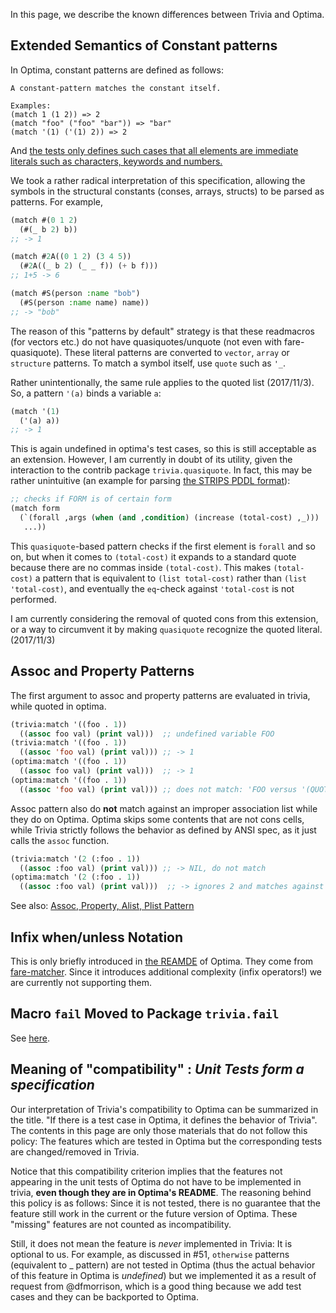 In this page, we describe the known differences between Trivia and Optima.

## Extended Semantics of Constant patterns

In Optima, constant patterns are defined as follows:

```
A constant-pattern matches the constant itself.

Examples:
(match 1 (1 2)) => 2
(match "foo" ("foo" "bar")) => "bar"
(match '(1) ('(1) 2)) => 2
```

And [the tests only defines such cases that all elements are immediate literals such as characters, keywords and numbers.](https://github.com/m2ym/optima/blob/master/test/suite.lisp#L43)

We took a rather radical interpretation of this specification, allowing the symbols in the structural constants (conses, arrays, structs) to be parsed as patterns. For example,

```lisp
(match #(0 1 2)
  (#(_ b 2) b))
;; -> 1

(match #2A((0 1 2) (3 4 5))
  (#2A((_ b 2) (_ _ f)) (+ b f)))
;; 1+5 -> 6

(match #S(person :name "bob")
  (#S(person :name name) name))
;; -> "bob"
```

The reason of this "patterns by default" strategy is that these readmacros (for vectors etc.) do not have quasiquotes/unquote (not even with fare-quasiquote). These literal patterns are converted to `vector`, `array` or `structure` patterns. To match a symbol itself, use `quote` such as `'_`.

Rather unintentionally, the same rule applies to the quoted list (2017/11/3). So, a pattern `'(a)` binds a variable `a`:

```lisp
(match '(1)
  ('(a) a))
;; -> 1
```

This is again undefined in optima's test cases, so this is still acceptable as an extension. However, I am currently in doubt of its utility, given the interaction to the contrib package `trivia.quasiquote`. In fact, this may be rather unintuitive (an example for parsing [the STRIPS PDDL format](https://helios.hud.ac.uk/scommv/IPC-14/repository/kovacs-pddl-3.1-2011.pdf)):

```lisp
;; checks if FORM is of certain form
(match form
  (`(forall ,args (when (and ,condition) (increase (total-cost) ,_)))
   ...))
```

This `quasiquote`-based pattern checks if the first element is `forall` and so on, but when it comes to `(total-cost)` it expands to a standard quote because there are no commas inside `(total-cost)`. This makes `(total-cost)` a pattern that is equivalent to `(list total-cost)` rather than `(list 'total-cost)`, and eventually the `eq`-check against `'total-cost` is not performed.

I am currently considering the removal of quoted cons from this extension, or a way to circumvent it by making `quasiquote` recognize the quoted literal. (2017/11/3)

## Assoc and Property Patterns

The first argument to assoc and property patterns are evaluated in trivia, while quoted in optima.

```cl
(trivia:match '((foo . 1))
  ((assoc foo val) (print val)))  ;; undefined variable FOO
(trivia:match '((foo . 1))
  ((assoc 'foo val) (print val))) ;; -> 1
(optima:match '((foo . 1))
  ((assoc foo val) (print val)))  ;; -> 1
(optima:match '((foo . 1))
  ((assoc 'foo val) (print val))) ;; does not match: 'FOO versus '(QUOTE FOO) == ''foo
```

Assoc pattern also do **not** match against an improper association list while they do on Optima.
Optima skips some contents that are not cons cells, while Trivia strictly follows the behavior as defined by ANSI spec, as it just calls the `assoc` function.

```cl
(trivia:match '(2 (:foo . 1))
  ((assoc :foo val) (print val))) ;; -> NIL, do not match
(optima:match '(2 (:foo . 1))
  ((assoc :foo val) (print val)))  ;; -> ignores 2 and matches against (:foo . 1)
```

See also: [Assoc, Property, Alist, Plist Pattern](https://github.com/guicho271828/trivia/wiki/Type-Based-Destructuring-Patterns#assoc-property-alist-plist-pattern)

## Infix when/unless Notation

This is only briefly introduced in [the REAMDE](https://github.com/m2ym/optima#macro-match) of Optima.
They come from [fare-matcher](http://www.cliki.net/fare-matcher). Since it introduces additional complexity (infix operators!) we are currently not supporting them.

## Macro `fail` Moved to Package `trivia.fail`

See [here](https://github.com/guicho271828/trivia/wiki/NEXT-FAIL-SKIP-macro).


## Meaning of "compatibility" : *Unit Tests form a specification*

Our interpretation of Trivia's compatibility to Optima can be summarized in the title. "If there is a test case in Optima, it defines the behavior of Trivia". The contents in this page are only those materials that do not follow this policy: The features which are tested in Optima but the corresponding tests are changed/removed in Trivia.

Notice that this compatibility criterion implies that the features not appearing in the unit tests of Optima do not have to be implemented in trivia, **even though they are in Optima's README**. The reasoning behind this policy is as follows:  Since it is not tested, there is no guarantee that the feature still work in the current or the future version of Optima. These "missing" features are not counted as incompatibility.

Still, it does not mean the feature is *never* implemented in Trivia: It is optional to us. For example, as discussed in #51, `otherwise` patterns (equivalent to _ pattern) are not tested in Optima (thus the actual behavior of this feature in Optima is *undefined*) but we implemented it as a result of request from @dfmorrison, which is a good thing because we add test cases and they can be backported to Optima.

